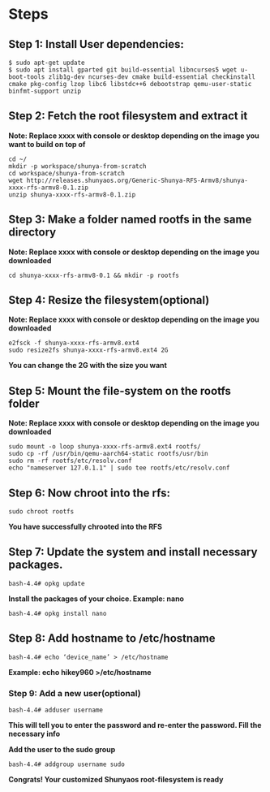 # Steps

## Step 1: Install User dependencies:

```
$ sudo apt-get update
$ sudo apt install gparted git build-essential libncurses5 wget u-boot-tools zlib1g-dev ncurses-dev cmake build-essential checkinstall cmake pkg-config lzop libc6 libstdc++6 debootstrap qemu-user-static binfmt-support unzip
```

## Step 2: Fetch the root filesystem and extract it

**Note: Replace xxxx with console or desktop depending on the image you want to build on top of**

```
cd ~/
mkdir -p workspace/shunya-from-scratch
cd workspace/shunya-from-scratch
wget http://releases.shunyaos.org/Generic-Shunya-RFS-Armv8/shunya-xxxx-rfs-armv8-0.1.zip
unzip shunya-xxxx-rfs-armv8-0.1.zip
```

## Step 3: Make a folder named rootfs in the same directory

**Note: Replace xxxx with console or desktop depending on the image you downloaded**

```
cd shunya-xxxx-rfs-armv8-0.1 && mkdir -p rootfs
```

## Step 4: Resize the filesystem(optional)

**Note: Replace xxxx with console or desktop depending on the image you downloaded**

```
e2fsck -f shunya-xxxx-rfs-armv8.ext4
sudo resize2fs shunya-xxxx-rfs-armv8.ext4 2G
```

**You can change the 2G with the size you want**

## Step 5: Mount the file-system on the rootfs folder

**Note: Replace xxxx with console or desktop depending on the image you downloaded**

```
sudo mount -o loop shunya-xxxx-rfs-armv8.ext4 rootfs/
sudo cp -rf /usr/bin/qemu-aarch64-static rootfs/usr/bin
sudo rm -rf rootfs/etc/resolv.conf
echo "nameserver 127.0.1.1" | sudo tee rootfs/etc/resolv.conf
```

## Step 6: Now chroot into the rfs:

```
sudo chroot rootfs
```

**You have successfully chrooted into the RFS**

## Step 7: Update the system and install necessary packages.

```
bash-4.4# opkg update
```

**Install the packages of your choice. Example: nano**

```
bash-4.4# opkg install nano
```

## Step 8: Add hostname to /etc/hostname

```
bash-4.4# echo ‘device_name’ > /etc/hostname     
```

**Example: echo hikey960 >/etc/hostname**

### Step 9: Add a new user(optional)

```
bash-4.4# adduser username
```

**This will tell you to enter the password and re-enter the password. Fill the necessary info**

**Add the user to the sudo group**

```
bash-4.4# addgroup username sudo
```

**Congrats! Your customized Shunyaos root-filesystem is ready**
